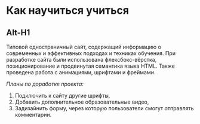 # Как научиться учиться
Alt-H1
------
Типовой одностраничный сайт, содержащий информацию о современных и эффективных подходах и техниках обучения. При разработке сайта были использована флексбокс-вёрстка, позиционирование и продвинутая семантика языка HTML. Также проведена работа с анимациями, шрифтами и фреймами. 

*Планы по доработке проекта:*
1. Подключить к сайту другие шрифты, 
2. Добавить дополнительное образовательные видео,
3. Задизайнить форму, через которую пользователи смогут отправлять комментарии.